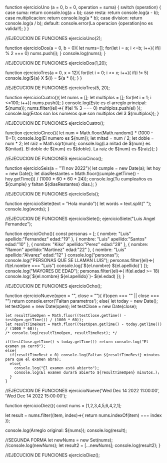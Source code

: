 function ejercicioUno (a = 0, b = 0, operation = suma) {
  switch (operation) {
    case suma:
      return console.log(a + b);
    case resta:
      return console.log(a - b);
    case multiplicacion:
      return console.log(a * b);
    case division:
      return console.log(a / b);
    default:
      console.error(La operacion {operation}no es valida!!);
  }
}

//EJECUCION DE FUNCIONES
ejercicioUno(2);

function ejercicioDos(a = 0, b = 0){
  let nums=[];
  for(let i = a; i <=b; i++){
    if(i % 2 === 0) nums.push(i);
  }
  console.log(nums);
}

//EJECUCION DE FUNCIONES
ejercicioDos(1,20);

function ejercicioTres(a = 0, x = 12){
  for(let i = 0; i <= x; i++){
    if(i != 5) console.log(${a} X ${i} = ${a * i});
  }
}

//EJECUCION DE FUNCIONES
ejercicioTres(5, 20);

function ejercicioCuatro(){
  let nums = [];
  let multiplos = [];
  for(let i = 1; i <=100; i++){
    nums.push(i);
  }
  console.log(Este es el arreglo principal: ${nums});
  nums.filter((el)=>{
    if(el % 3 === 0) multiplos.push(el)
  });
  console.log(Estos son los numeros que son multiplos del 3 ${multiplos});
}

//EJECUCION DE FUNCIONES
ejercicioCuatro();

function ejercicioCinco(){
  let num = Math.floor(Math.random() * (1000 - 1)+1);
  console.log(El numero es ${num});
  let mitad = num / 2;
  let doble = num * 2;
  let raiz = Math.sqrt(num);
  console.log(La mitad de ${num} es ${mitad}. El doble de ${num} es ${doble}. La raiz de ${num} es ${raiz});
}

//EJECUCION DE FUNCIONES
ejercicioCinco();

function ejercicioSeis(a = "11 nov 2022"){
  let cumple = new Date(a);
  let hoy = new Date();
  let diasRestantes = Math.floor((cumple.getTime() - hoy.getTime()) / (1000 * 60 * 60 * 24));
  console.log(Tu cumpleaños es ${cumple} y faltan ${diasRestantes} dias.);
}

//EJECUCION DE FUNCIONES
ejercicioSeis();

function ejercicioSiete(text = "Hola mundo"){
  let words = text.split(" ");
  console.log(words);
}

//EJECUCION DE FUNCIONES
ejercicioSiete();
ejercicioSiete("Luis Angel Fernandez");

function ejerciciOcho(){
  const personas = [;
  {
  nombre: "Luis"
  apellido:"Fernandez"
  edad:"19"
  },
  {
  nombre: "Luis"
  apellido:"Santos"
  edad:"10"
  },
  {
  nombre: "Kiko"
  apellido:"Perez"
  edad:"28"
  },
  {
  nombre: "Ramon"
  apellido:"Martinez"
  edad:"22"
  },
  {
  nombre: "Luis"
  apellido:"Alvarez"
  edad:"12"
  }
console.log("personas");
console.log("PERSONAS QUE SE LLAMAN LUIS");
personas.filter((el)=>{
if(el.nombre === "Luis") console.log(´${el.nombre} ${el.apellido}´)
});
console.log("MAYORES DE EDAD");
personas.filter((el)=>{
  if(el.edad >= 18) console.log(´${el.nombre} ${el.apellido}´)- $(el.edad)
  });
}

//EJECUCION DE FUNCIONES
ejercicioOcho();




function ejercicioNueve(open = "", close = ""){
  if(open === "" || close === "") return console.error('Faltan parametros');
  else{
    let today = new Date();
    let testOpen = new Date(open);
    let testClose = new Date(close);

    let resultTimeOpen = Math.floor((testClose.getTime() - testOpen.getTime()) / (1000 * 60));
    let resultTimeRest = Math.floor((testOpen.getTime() - today.getTime()) / (1000 * 60));
    /* console.log(resultTimeOpen, resultTimeRest); */

    if(testClose.getTime() < today.getTime()) return console.log("El examen ya cerró");
    else{
      if(resultTimeRest > 0) console.log(Faltan ${resultTimeRest} minutos para que el examen abra);
      else{
        console.log("El examen está abierto");
        console.log(El examen durará abierto ${resultTimeOpen} minutos.);
      }
    }
//EJECUCION DE FUNCIONES
ejercicioNueve('Wed Dec 14 2022 11:00:00', 'Wed Dec 14 2022 15:00:00');

function ejercicioDiez(){
  const nums = [1,2,3,4,5,6,4,2,1];

  let result = nums.filter((item, index)=>{
    return nums.indexOf(item) === index
  });

  console.log(Arreglo original: ${nums});
  console.log(result);

  //SEGUNDA FORMA
  let newNums = new Set(nums);
  //console.log(newNums);
  let result2 = [...newNums];
  console.log(result2);
}

//EJECUCION DE FUNCIONES
ejercicioDiez();
